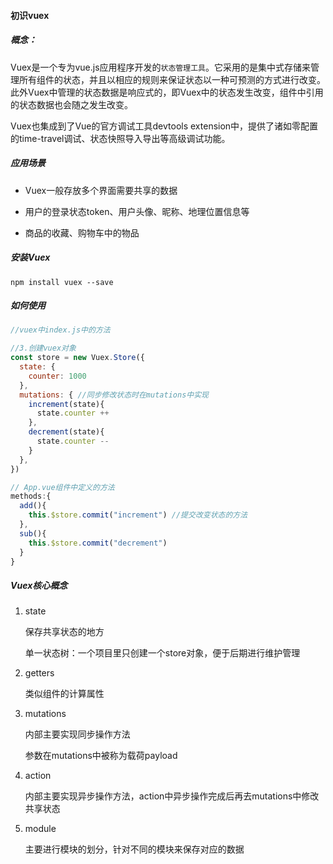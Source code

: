 #### 初识vuex

##### 概念：

Vuex是一个专为vue.js应用程序开发的`状态管理工具`。它采用的是集中式存储来管理所有组件的状态，并且以相应的规则来保证状态以一种可预测的方式进行改变。此外Vuex中管理的状态数据是响应式的，即Vuex中的状态发生改变，组件中引用的状态数据也会随之发生改变。

Vuex也集成到了Vue的官方调试工具devtools extension中，提供了诸如零配置的time-travel调试、状态快照导入导出等高级调试功能。

##### 应用场景

- Vuex一般存放多个界面需要共享的数据

- 用户的登录状态token、用户头像、昵称、地理位置信息等
- 商品的收藏、购物车中的物品

##### 安装Vuex

```shell
npm install vuex --save
```

##### 如何使用

```js
//vuex中index.js中的方法

//3.创建vuex对象
const store = new Vuex.Store({
  state: {
    counter: 1000
  },
  mutations: { //同步修改状态时在mutations中实现
    increment(state){
      state.counter ++
    },
    decrement(state){
      state.counter --
    }
  },
})
```

```js
// App.vue组件中定义的方法
methods:{
  add(){
    this.$store.commit("increment") //提交改变状态的方法
  },
  sub(){
    this.$store.commit("decrement")
  }
}
```

##### Vuex核心概念

1. state

   保存共享状态的地方

   单一状态树：一个项目里只创建一个store对象，便于后期进行维护管理

2. getters

   类似组件的计算属性

3. mutations

   内部主要实现同步操作方法

   参数在mutations中被称为载荷payload

4. action

   内部主要实现异步操作方法，action中异步操作完成后再去mutations中修改共享状态

5. module

   主要进行模块的划分，针对不同的模块来保存对应的数据

   

